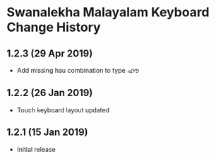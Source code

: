 Swanalekha Malayalam Keyboard Change History
============================================

1.2.3 (29 Apr 2019)
-----------------

* Add missing hau combination to type ഹൗ

1.2.2 (26 Jan 2019)
-----------------

* Touch keyboard layout updated

1.2.1 (15 Jan 2019)
-----------------

* Initial release